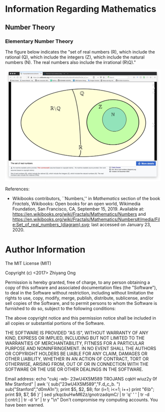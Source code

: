 #	Information Regarding Mathematics

##	Number Theory

### Elementary Number Theory

The figure below indicates the "set of real numbers (R), which include the rational (Q), which include the integers (Z), which include the natural numbers (N). The real numbers also include the irrational (R\Q)."

![The set of real numbers](https://github.com/eda-ricercatore/gulyas-scripts/blob/master/notes/tutorials/mathematics-pics/set-of-real-numbers.jpg)

References:
+ Wikibooks contributors, ``Numbers,'' in *Mathematics* section of the book *Fractals*, Wikibooks: Open books for an open world, Wikimedia Foundation, San Francisco, CA, September 15, 2019.
	Available at: https://en.wikibooks.org/wiki/Fractals/Mathematics/Numbers and https://en.wikibooks.org/wiki/Fractals/Mathematics/Numbers#/media/File:Set_of_real_numbers_(diagram).svg;
		last accessed on January 23, 2020.










#	Author Information

The MIT License (MIT)

Copyright (c) <2017> Zhiyang Ong

Permission is hereby granted, free of charge, to any person obtaining a copy of this software and associated documentation files (the "Software"), to deal in the Software without restriction, including without limitation the rights to use, copy, modify, merge, publish, distribute, sublicense, and/or sell copies of the Software, and to permit persons to whom the Software is furnished to do so, subject to the following conditions:

The above copyright notice and this permission notice shall be included in all copies or substantial portions of the Software.

THE SOFTWARE IS PROVIDED "AS IS", WITHOUT WARRANTY OF ANY KIND, EXPRESS OR IMPLIED, INCLUDING BUT NOT LIMITED TO THE WARRANTIES OF MERCHANTABILITY, FITNESS FOR A PARTICULAR PURPOSE AND NONINFRINGEMENT. IN NO EVENT SHALL THE AUTHORS OR COPYRIGHT HOLDERS BE LIABLE FOR ANY CLAIM, DAMAGES OR OTHER LIABILITY, WHETHER IN AN ACTION OF CONTRACT, TORT OR OTHERWISE, ARISING FROM, OUT OF OR IN CONNECTION WITH THE SOFTWARE OR THE USE OR OTHER DEALINGS IN THE SOFTWARE.

Email address: echo "cukj -wb- 23wU4X5M589 TROJANS cqkH wiuz2y 0f Mw Stanford" | awk '{ sub("23wU4X5M589","F.d_c_b. ") sub("Stanford","d0mA1n"); print $5, $2, $8; for (i=1; i<=1; i++) print "6\b"; print $9, $7, $6 }' | sed y/kqcbuHwM62z/gnotrzadqmC/ | tr 'q' ' ' | tr -d [:cntrl:] | tr -d 'ir' | tr y "\n"		Don't compromise my computing accounts. You have been warned.


